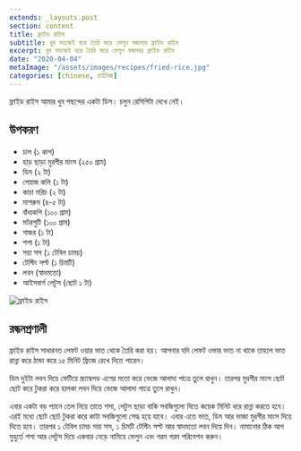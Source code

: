 ```yaml
---
extends: _layouts.post
section: content
title: ফ্রাইড রাইস
subtitle: খুব সহজেই ঘরে তৈরি করে ফেলুন মজাদার ফ্রাইড রাইস
excerpt: খুব সহজেই ঘরে তৈরি করে ফেলুন মজাদার ফ্রাইড রাইস
date: "2020-04-04"
metaImage: "/assets/images/recipes/fried-rice.jpg"
categories: [chinese, চাইনিজ]
---
```


ফ্রাইড রাইস আমার খুব পছন্দের একটা ডিস। চলুন রেসিপিটা দেখে নেই।

## উপকরণ

- চাল (১ কাপ)
- হাড় ছাড়া মুরগীর মাংস (২৫০ গ্রাম)
- ডিম (২ টা)
- পেয়াজ কলি (১ টা)
- কাচা মরিচ (২ টা)
- মাশরুম (৪-৫ টা)
- বাঁধাকপি (১০০ গ্রাম)
- মটরশুটি (১০০ গ্রাম)
- গাজর (১ টা)
- শশা (১ টা)
- সয়া সস (১ টেবিল চামচ)
- টেস্টিং সল্ট (১ চিমটি)
- লবন (স্বাদমতো)
- আইসবার্গ লেটুস (ছোট ১ টা)

![ফ্রাইড রাইস](/assets/images/recipes/fried-rice.jpg)

## রন্ধনপ্রণালী

ফ্রাইড রাইস সাধারনত লেফট ওয়ার ভাত থেকে তৈরি করা হয়। আপনার যদি লেফট ওভার ভাত না থাকে তাহলে ভাত
রান্না করে ঠান্ডা করে ১৫ মিনিট ফ্রিজে রেখে দিতে পারেন।

ডিম দুইটা লবন দিয়ে ফেটিয়ে স্ক্র্যাম্বলড এগের মতো করে ভেজে আলাদা পাত্রে তুলে রাখুন। তারপর মুরগীর মাংস ছোট
ছোট করে টুকরা করে হালকা লবন দিয়ে ভেজে আলাদা পাত্রে তুলে রাখুন।

এবার একটা বড় প্যানে তেল নিয়ে তাতে শসা, লেটুস ছাড়া বাকি সবজিগুলো দিতে কয়েক মিনিট ধরে রান্না করতে হবে।
এরই মধ্যে ছোট ছোট টুকরা করে কাটা সবজিগুলো সেদ্ধ হয়ে যাবে। এবার এতে ভাত, ডিম আর ভাজা মুরগীর মাংস
দিয়ে দিতে হবে। তারপর ১ টেবিল চামচ সয়া সস, ১ চিমটি টেস্টিং সল্ট আর স্বাদমতো লবন দিয়ে দিন। নামানোর ঠিক
আগ মুহুর্তে শসা আর লেটুস দিয়ে একবার নেড়ে নামিয়ে ফেলুন এবং গরম গরম পরিবেশন করুন।
